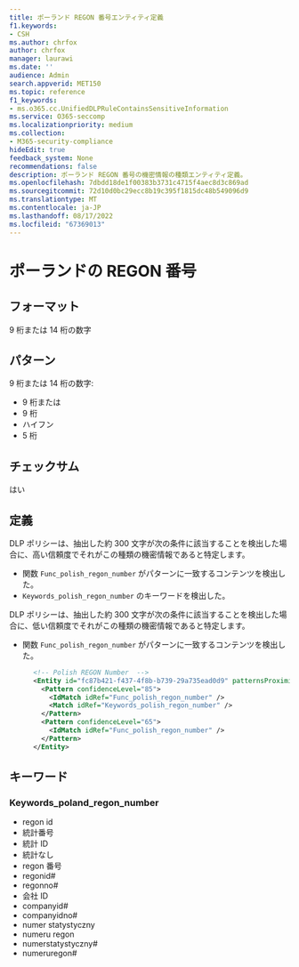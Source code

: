 ```yaml
---
title: ポーランド REGON 番号エンティティ定義
f1.keywords:
- CSH
ms.author: chrfox
author: chrfox
manager: laurawi
ms.date: ''
audience: Admin
search.appverid: MET150
ms.topic: reference
f1_keywords:
- ms.o365.cc.UnifiedDLPRuleContainsSensitiveInformation
ms.service: O365-seccomp
ms.localizationpriority: medium
ms.collection:
- M365-security-compliance
hideEdit: true
feedback_system: None
recommendations: false
description: ポーランド REGON 番号の機密情報の種類エンティティ定義。
ms.openlocfilehash: 7dbdd18de1f00383b3731c4715f4aec8d3c869ad
ms.sourcegitcommit: 72d10d0bc29ecc8b19c395f1815dc48b549096d9
ms.translationtype: MT
ms.contentlocale: ja-JP
ms.lasthandoff: 08/17/2022
ms.locfileid: "67369013"
---
```

# <a name="poland-regon-number"></a>ポーランドの REGON 番号

## <a name="format"></a>フォーマット

9 桁または 14 桁の数字

## <a name="pattern"></a>パターン

9 桁または 14 桁の数字:

- 9 桁または
- 9 桁
- ハイフン
- 5 桁

## <a name="checksum"></a>チェックサム

はい

## <a name="definition"></a>定義

DLP ポリシーは、抽出した約 300 文字が次の条件に該当することを検出した場合に、高い信頼度でそれがこの種類の機密情報であると特定します。

- 関数 `Func_polish_regon_number` がパターンに一致するコンテンツを検出した。
- `Keywords_polish_regon_number` のキーワードを検出した。

DLP ポリシーは、抽出した約 300 文字が次の条件に該当することを検出した場合に、低い信頼度でそれがこの種類の機密情報であると特定します。

- 関数 `Func_polish_regon_number` がパターンに一致するコンテンツを検出した。

```xml
      <!-- Polish REGON Number  -->
      <Entity id="fc87b421-f437-4f8b-b739-29a735ead0d9" patternsProximity="300" recommendedConfidence="85">
        <Pattern confidenceLevel="85">
          <IdMatch idRef="Func_polish_regon_number" />
          <Match idRef="Keywords_polish_regon_number" />
        </Pattern>
        <Pattern confidenceLevel="65">
          <IdMatch idRef="Func_polish_regon_number" />
        </Pattern>
      </Entity>
```

## <a name="keywords"></a>キーワード

### <a name="keywords_poland_regon_number"></a>Keywords_poland_regon_number

- regon id
- 統計番号
- 統計 ID
- 統計なし
- regon 番号
- regonid#
- regonno#
- 会社 ID
- companyid#
- companyidno#
- numer statystyczny
- numeru regon
- numerstatystyczny#
- numeruregon#